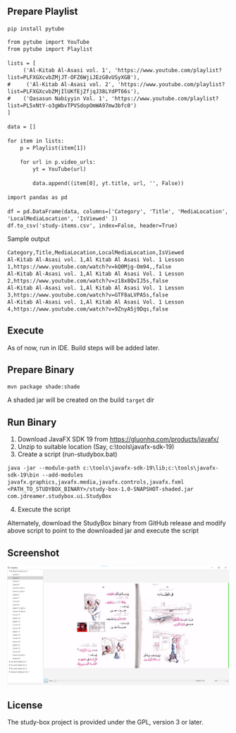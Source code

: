 Prepare Playlist
--------
```$bash
pip install pytube
```

```
from pytube import YouTube 
from pytube import Playlist

lists = [
     ('Al-Kitab Al-Asasi vol. 1', 'https://www.youtube.com/playlist?list=PLFXGXcvbZMjJT-OFZ6WjiJEzG8vUSyXGB'),
#     ('Al-Kitab Al-Asasi vol. 2', 'https://www.youtube.com/playlist?list=PLFXGXcvbZMjIlUKfEjZfjqJ38LYdPT66s'),
#    ('Qasasun Nabiyyin Vol. 1', 'https://www.youtube.com/playlist?list=PL5xNtY-o3gWbvTPVSdopOmWA97mw3bfc0')
]

data = []

for item in lists:
    p = Playlist(item[1])

    for url in p.video_urls:
        yt = YouTube(url)

        data.append((item[0], yt.title, url, '', False))
    
import pandas as pd

df = pd.DataFrame(data, columns=['Category', 'Title', 'MediaLocation', 'LocalMediaLocation', 'IsViewed' ])
df.to_csv('study-items.csv', index=False, header=True)
```

Sample output
```
Category,Title,MediaLocation,LocalMediaLocation,IsViewed
Al-Kitab Al-Asasi vol. 1,Al Kitab Al Asasi Vol. 1 Lesson 1,https://www.youtube.com/watch?v=kQ0Mjg-Om94,,false
Al-Kitab Al-Asasi vol. 1,Al Kitab Al Asasi Vol. 1 Lesson 2,https://www.youtube.com/watch?v=z18x8QvIJ5s,false
Al-Kitab Al-Asasi vol. 1,Al Kitab Al Asasi Vol. 1 Lesson 3,https://www.youtube.com/watch?v=GTF8aLVPASs,false
Al-Kitab Al-Asasi vol. 1,Al Kitab Al Asasi Vol. 1 Lesson 4,https://www.youtube.com/watch?v=9ZnyA5j9Dqs,false
```

Execute
-------
As of now, run in IDE. Build steps will be added later.

Prepare Binary
---------
```$sh
mvn package shade:shade
```
A shaded jar will be created on the build `target` dir

Run Binary
---------
1. Download JavaFX SDK 19 from https://gluonhq.com/products/javafx/
2. Unzip to suitable location (Say, c:\tools\javafx-sdk-19)
3. Create a script (run-studybox.bat)
```$sh
java -jar --module-path c:\tools\javafx-sdk-19\lib;c:\tools\javafx-sdk-19\bin --add-modules javafx.graphics,javafx.media,javafx.controls,javafx.fxml <PATH_TO_STUDYBOX_BINARY>/study-box-1.0-SNAPSHOT-shaded.jar com.jdreamer.studybox.ui.StudyBox
```
4. Execute the script

Alternately, download the StudyBox binary from GitHub release and modify above script to point to the downloaded jar and execute the script

Screenshot
----------

![study-box](./doc/study-box.png "study-box")

License
-------

The study-box project is provided under the GPL, version 3 or later.